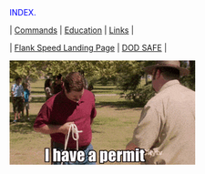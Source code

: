 <link rel="stylesheet" href="dark-theme.css">
<span style="color: blue;">INDEX.</span>

| [Commands](./commands.md) | [Education](./education.md) | [Links](./links.md) |

| [Flank Speed Landing Page](https://portal.apps.mil/) | [DOD SAFE](https://safe.apps.mil/) |


![ALT TEXT](<./images/iDoWhatIWant.gif>)


